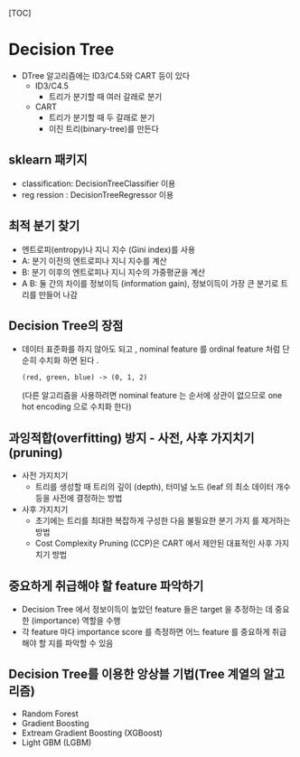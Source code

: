 [TOC]

# Decision Tree

- DTree 알고리즘에는 ID3/C4.5와 CART 등이 있다
  - ID3/C4.5
    - 트리가 분기할 때 여러 갈래로 분기
  - CART
    - 트리가 분기할 때 두 갈래로 분기
    - 이진 트리(binary-tree)를 만든다



## sklearn 패키지

- classification: DecisionTreeClassifier 이용
- reg ression : DecisionTreeRegressor 이용



## 최적 분기 찾기

- 엔트로피(entropy)나 지니 지수 (Gini index)를 사용
- A: 분기 이전의 엔트로피나 지니 지수를 계산
- B: 분기 이후의 엔트로피나 지니 지수의 가중평균을 계산
- A B: 둘 간의 차이를 정보이득 (information gain), 정보이득이 가장 큰 분기로 트리를 만들어 나감



## Decision Tree의 장점

- 데이터 표준화를 하지 않아도 되고 , nominal feature 를 ordinal feature 처럼 단순히 수치화 하면 된다 .

  `(red, green, blue) -> (0, 1, 2)`

  (다른 알고리즘을 사용하려면 nominal feature 는 순서에 상관이 없으므로 one hot encoding 으로 수치화 한다)



## 과잉적합(overfitting) 방지 - 사전, 사후 가지치기(pruning)

- 사전 가지치기
  - 트리를 생성할 때 트리의 깊이 (depth), 터미널 노드 (leaf 의 최소 데이터 개수 등을 사전에 결정하는 방법
- 사후 가지치기
  - 초기에는 트리를 최대한 복잡하게 구성한 다음 불필요한 분기 가지 를 제거하는 방법
  - Cost Complexity Pruning (CCP)은 CART 에서 제안된 대표적인 사후 가지치기 방법



## 중요하게 취급해야 할 feature 파악하기

- Decision Tree 에서 정보이득이 높았던 feature 들은 target 을 추정하는 데 중요한 (importance) 역할을 수행
- 각 feature 마다 importance score 를 측정하면 어느 feature 를 중요하게 취급해야 할 지를 파악할 수 있음



## Decision Tree를 이용한 앙상블 기법(Tree 계열의 알고리즘)

- Random Forest
- Gradient Boosting
- Extream Gradient Boosting (XGBoost)
- Light GBM (LGBM)